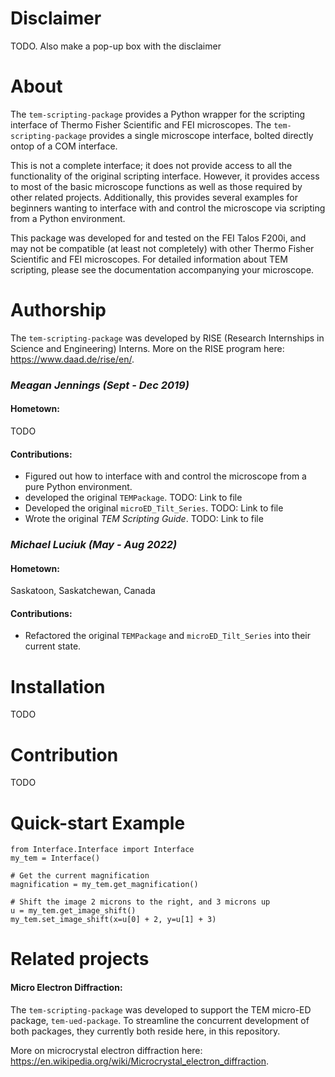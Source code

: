 # Disclaimer

TODO. Also make a pop-up box with the disclaimer

# About

The ```tem-scripting-package``` provides a Python wrapper for the scripting interface of Thermo Fisher Scientific and FEI microscopes. The ```tem-scripting-package``` provides a single microscope interface, bolted directly ontop of a COM interface.

This is not a complete interface; it does not provide access to all the functionality of the original scripting interface. However, it provides access to most of the basic microscope functions as well as those required by other related projects. Additionally, this provides several examples for beginners wanting to interface with and control the microscope via scripting from a Python environment.

This package was developed for and tested on the FEI Talos F200i, and may not be compatible (at least not completely) with other Thermo Fisher Scientific and FEI microscopes. For detailed information about TEM scripting, please see the documentation accompanying your microscope.


# Authorship

The ```tem-scripting-package``` was developed by RISE (Research Internships in Science and Engineering) Interns. More on the RISE program here: https://www.daad.de/rise/en/.

### *Meagan Jennings (Sept - Dec 2019)*

#### Hometown: 
TODO

#### Contributions:

- Figured out how to interface with and control the microscope from a pure Python environment.
- developed the original ```TEMPackage```. TODO: Link to file
- Developed the original ```microED_Tilt_Series```. TODO: Link to file
- Wrote the original *TEM Scripting Guide*. TODO: Link to file


### *Michael Luciuk (May - Aug 2022)*

#### Hometown: 
Saskatoon, Saskatchewan, Canada

#### Contributions:

- Refactored the original ```TEMPackage``` and ```microED_Tilt_Series``` into their current state.


# Installation

TODO


# Contribution

TODO


# Quick-start Example

```
from Interface.Interface import Interface
my_tem = Interface()

# Get the current magnification
magnification = my_tem.get_magnification()

# Shift the image 2 microns to the right, and 3 microns up
u = my_tem.get_image_shift()
my_tem.set_image_shift(x=u[0] + 2, y=u[1] + 3)
```

# Related projects

#### Micro Electron Diffraction: 
The ```tem-scripting-package``` was developed to support the TEM micro-ED package, ```tem-ued-package```. To streamline the concurrent development of both packages, they currently both reside here, in this repository. 

More on microcrystal electron diffraction here: https://en.wikipedia.org/wiki/Microcrystal_electron_diffraction.
